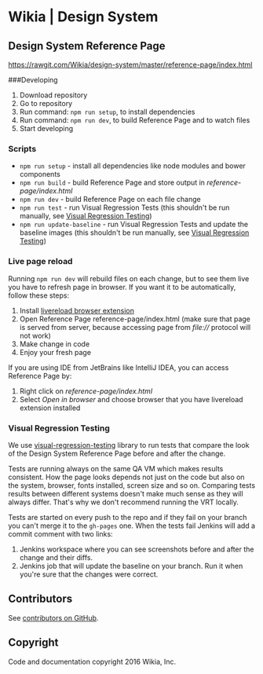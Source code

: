 # Wikia | Design System

## Design System Reference Page
https://rawgit.com/Wikia/design-system/master/reference-page/index.html

###Developing

1. Download repository
1. Go to repository
1. Run command: `npm run setup`, to install dependencies
1. Run command: `npm run dev`, to build Reference Page and to watch files
1. Start developing

### Scripts

- `npm run setup` - install all dependencies like node modules and bower components
- `npm run build` - build Reference Page and store output in *reference-page/index.html*
- `npm run dev` - build Reference Page on each file change
- `npm run test` - run Visual Regression Tests (this shouldn't be run manually, see [Visual Regression Testing](#visual-regression-testing))
- `npm run update-baseline` - run Visual Regression Tests and update the baseline images (this shouldn't be run manually, see [Visual Regression Testing](#visual-regression-testing))

### Live page reload

Running `npm run dev` will rebuild files on each change, but to see them live you have to refresh page in browser.
If you want it to be automatically, follow these steps:

1. Install [livereload browser extension](http://livereload.com/extensions/)
1. Open Reference Page reference-page/index.html (make sure that page is served from server, because accessing page from *file://* protocol will not work)
1. Make change in code
1. Enjoy your fresh page

If you are using IDE from JetBrains like IntelliJ IDEA, you can access Reference Page by:

1. Right click on *reference-page/index.html*
1. Select *Open in browser* and choose browser that you have livereload extension installed

### Visual Regression Testing

We use [visual-regression-testing](https://github.com/Wikia/visual-regression-testing) library to run tests that compare the look of the Design System Reference Page before and after the change.

Tests are running always on the same QA VM which makes results consistent. How the page looks depends not just on the code but also on the system, browser, fonts installed, screen size and so on. Comparing tests results between different systems doesn't make much sense as they will always differ. That's why we don't recommend running the VRT locally.

Tests are started on every push to the repo and if they fail on your branch you can't merge it to the `gh-pages` one. When the tests fail Jenkins will add a commit comment with two links:

1. Jenkins workspace where you can see screenshots before and after the change and their diffs.
1. Jenkins job that will update the baseline on your branch. Run it when you're sure that the changes were correct.


## Contributors
See [contributors on GitHub](https://github.com/Wikia/design-system/graphs/contributors).

## Copyright
Code and documentation copyright 2016 Wikia, Inc.
